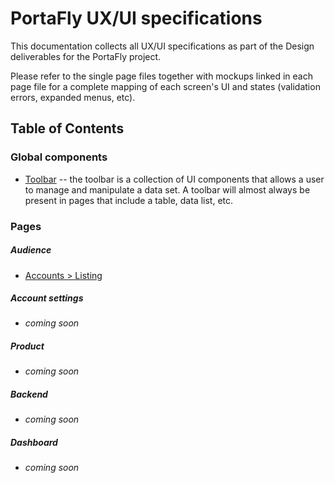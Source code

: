 # PortaFly UX/UI specifications
This documentation collects all UX/UI specifications as part of the Design deliverables for the PortaFly project.

Please refer to the single page files together with mockups linked in each page file for a complete mapping of each screen's UI and states (validation errors, expanded menus, etc).

## Table of Contents

### Global components
* [Toolbar](portafly/doc/ux_specs/global_components/toolbar.md) -- the toolbar is a collection of UI components that allows a user to manage and manipulate a data set. A toolbar will almost always be present in pages that include a table, data list, etc.

### Pages
##### Audience
* [Accounts > Listing](portafly/doc/ux_specs/audience/accounts/listing.md)

##### Account settings
* _coming soon_

##### Product
* _coming soon_

##### Backend
* _coming soon_

##### Dashboard
* _coming soon_
